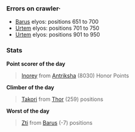 ### Errors on crawler·
- [Barus](/#/ranking/Barus) elyos: positions 651 to 700
- [Urtem](/#/ranking/Urtem) elyos: positions 701 to 750
- [Urtem](/#/ranking/Urtem) elyos: positions 901 to 950


### Stats

**Point scorer of the day**
>[Inorey](/#/character/Antriksha/693780) from [Antriksha](/#/ranking/Antriksha)  (8030) Honor Points


**Climber of the day**
>[Takori](/#/character/Thor/1889948) from [Thor](/#/ranking/Thor)  (259) positions


**Worst of the day**
>[Zti](/#/character/Barus/1153578) from [Barus](/#/ranking/Barus)  (-7) positions


